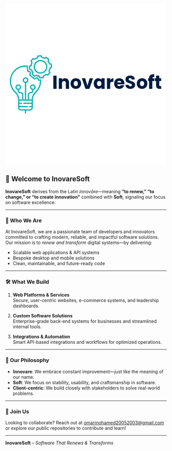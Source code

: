 <p align="center">
  <img src="images/logo.png" alt="InovareSoft Logo" style="max-width: 100%; height: auto;" />
</p>

## 🚀 Welcome to InovareSoft

**InovareSoft** derives from the Latin *innovāre*—meaning **“to renew,” “to change,” or “to create innovation”** combined with **Soft**, signaling our focus on software excellence.

---

### 🌟 Who We Are

At InovareSoft, we are a passionate team of developers and innovators committed to crafting modern, reliable, and impactful software solutions. Our mission is to *renew and transform* digital systems—by delivering:

- Scalable web applications & API systems  
- Bespoke desktop and mobile solutions  
- Clean, maintainable, and future-ready code

---

### 🛠 What We Build

1. **Web Platforms & Services**  
   Secure, user-centric websites, e-commerce systems, and leadership dashboards.

2. **Custom Software Solutions**  
   Enterprise-grade back-end systems for businesses and streamlined internal tools.

3. **Integrations & Automation**  
   Smart API-based integrations and workflows for optimized operations.

---

### 🧩 Our Philosophy

- **Innovare**: We embrace constant improvement—just like the meaning of our name.  
- **Soft**: We focus on stability, usability, and craftsmanship in software.  
- **Client-centric**: We build closely with stakeholders to solve real-world problems.  

---

### 🤝 Join Us

Looking to collaborate? Reach out at [omarmohamed20052003@gmail.com](mailto:omarmohamed20052003@gmail.com) or explore our public repositories to contribute and learn!

---

**InovareSoft** – *Software That Renews & Transforms*
